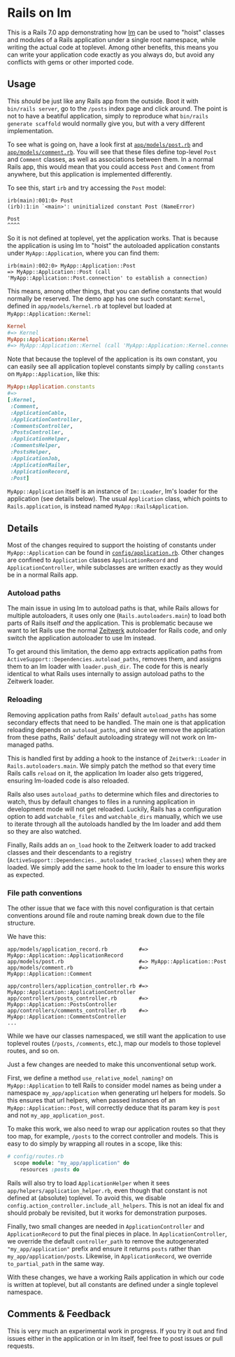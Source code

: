# Rails on Im

This is a Rails 7.0 app demonstrating how [Im](https://github.com/shioyama/im)
can be used to "hoist" classes and modules of a Rails application under a
single root namespace, while writing the actual code at toplevel. Among other
benefits, this means you can write your application code exactly as you always
do, but avoid any conflicts with gems or other imported code.

## Usage

This _should_ be just like any Rails app from the outside. Boot it with
`bin/rails server`, go to the `/posts` index page and click around. The point
is not to have a beatiful application, simply to reproduce what `bin/rails
generate scaffold` would normally give you, but with a very different
implementation.

To see what is going on, have a look first at
[`app/models/post.rb`](https://github.com/shioyama/rails_on_im/blob/main/app/models/post.rb)
and
[`app/models/comment.rb`](https://github.com/shioyama/rails_on_im/blob/main/app/models/comment.rb).
You will see that these files define top-level `Post`
and `Comment` classes, as well as associations between them. In a normal Rails
app, this would mean that you could access `Post` and `Comment` from anywhere,
but this application is implemented differently.

To see this, start `irb` and try accessing the `Post` model:

```
irb(main):001:0> Post
(irb):1:in `<main>': uninitialized constant Post (NameError)

Post
^^^^
```

So it is not defined at toplevel, yet the application works. That is because
the application is using Im to "hoist" the autoloaded application constants
under `MyApp::Application`, where you can find them:

```
irb(main):002:0> MyApp::Application::Post
=> MyApp::Application::Post (call 'MyApp::Application::Post.connection' to establish a connection)
```

This means, among other things, that you can define constants that would
normally be reserved. The demo app has one such constant: `Kernel`, defined in
`app/models/kernel.rb` at toplevel but loaded at `MyApp::Application::Kernel`:

```ruby
Kernel
#=> Kernel
MyApp::Application::Kernel
#=> MyApp::Application::Kernel (call 'MyApp::Application::Kernel.connection' to establish a connection)
```

Note that because the toplevel of the application is its own constant, you can
easily see all application toplevel constants simply by calling `constants` on `MyApp::Application`, like this:

```ruby
MyApp::Application.constants
#=>
[:Kernel,
 :Comment,
 :ApplicationCable,
 :ApplicationController,
 :CommentsController,
 :PostsController,
 :ApplicationHelper,
 :CommentsHelper,
 :PostsHelper,
 :ApplicationJob,
 :ApplicationMailer,
 :ApplicationRecord,
 :Post]
```

`MyApp::Application` itself is an instance of `Im::Loader`, Im's loader for the
application (see details below). The usual `Application` class, which points to
`Rails.application`, is instead named `MyApp::RailsApplication`.

## Details

Most of the changes required to support the hoisting of constants under
`MyApp::Application` can be found in
[`config/application.rb`](https://github.com/shioyama/rails_on_im/blob/main/config/application.rb).
Other changes are confined to `Application` classes `ApplicationRecord` and
`ApplicationController`, while subclasses are written exactly as they would be
in a normal Rails app.

### Autoload paths

The main issue in using Im to autoload paths is that, while Rails allows for
multiple autoloaders, it uses only one (`Rails.autoloaders.main`) to load both
parts of Rails itself _and_ the application. This is problematic because we
want to let Rails use the normal
[Zeitwerk](https://github.com/shioyama/rails_on_im/blob/main/config/application.rb)
autoloader for Rails code, and only switch the application autoloader to use Im
instead.

To get around this limitation, the demo app extracts application paths from
`ActiveSupport::Dependencies.autoload_paths`, removes them, and assigns them to
an Im loader with `loader.push_dir`. The code for this is nearly identical to
what Rails uses internally to assign autoload paths to the Zeitwerk loader.

### Reloading

Removing application paths from Rails' default `autoload_paths` has some
secondary effects that need to be handled. The main one is that application
reloading depends on `autoload_paths`, and since we remove the application from
these paths, Rails' default autoloading strategy will not work on Im-managed
paths.

This is handled first by adding a hook to the instance of `Zeitwerk::Loader` in
`Rails.autoloaders.main`. We simply patch the method so that every time Rails
calls `reload` on it, the application Im loader also gets triggered, ensuring
Im-loaded code is also reloaded.

Rails also uses `autoload_paths` to determine which files and directories to
watch, thus by default changes to files in a running application in development
mode will not get reloaded. Luckily, Rails has a configuration option to add
`watchable_files` and `watchable_dirs` manually, which we use to iterate
through all the autoloads handled by the Im loader and add them so they are
also watched.

Finally, Rails adds an `on_load` hook to the Zeitwerk loader to add tracked
classes and their descendants to a registry
(`ActiveSupport::Dependencies._autoloaded_tracked_classes`) when they are
loaded. We simply add the same hook to the Im loader to ensure this works as
expected.

### File path conventions

The other issue that we face with this novel configuration is that certain
conventions around file and route naming break down due to the file structure.

We have this:

```
app/models/application_record.rb          #=> MyApp::Application::ApplicationRecord
app/models/post.rb                        #=> MyApp::Application::Post
app/models/comment.rb                     #=> MyApp::Application::Comment

app/controllers/application_controller.rb #=> MyApp::Application::ApplicationController
app/controllers/posts_controller.rb       #=> MyApp::Application::PostsController
app/controllers/comments_controller.rb    #=> MyApp::Application::CommentsController
...
```

While we have our classes namespaced, we still want the application to use
toplevel routes (`/posts`, `/comments`, etc.), map our models to those toplevel
routes, and so on.

Just a few changes are needed to make this unconventional setup work.

First, we define a method `use_relative_model_naming?` on `MyApp::Application`
to tell Rails to consider model names as being under a namespace
`my_app/application` when generating url helpers for models. So this ensures
that url helpers, when passed instances of an `MyApp::Application::Post`, will
correctly deduce that its param key is `post` and not `my_app_application_post`.

To make this work, we also need to wrap our application routes so that they too
map, for example, `/posts` to the correct controller and models. This is easy
to do simply by wrapping all routes in a scope, like this:

```ruby
# config/routes.rb
  scope module: "my_app/application" do
    resources :posts do
```

Rails will also try to load `ApplicationHelper` when it sees
`app/helpers/application_helper.rb`, even though that constant is not defined
at (absolute) toplevel. To avoid this, we disable
`config.action_controller.include_all_helpers`. This is not an ideal fix and
should probaly be revisited, but it works for demonstration purposes.

Finally, two small changes are needed in `ApplicationController` and
`ApplicationRecord` to put the final pieces in place. In
`ApplicationController`, we override the default `controller_path` to remove
the autogenerated `"my_app/application"` prefix and ensure it returns `posts`
rather than `my_app/application/posts`. Likewise, in `ApplicationRecord`, we
override `to_partial_path` in the same way.

With these changes, we have a working Rails application in which our code is
written at toplevel, but all constants are defined under a single toplevel
namespace.

## Comments & Feedback

This is very much an experimental work in progress. If you try it out and find
issues either in the application or in Im itself, feel free to post issues or
pull requests.
